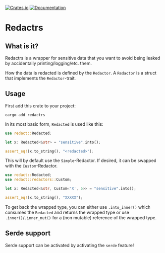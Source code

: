 [![Crates.io](https://img.shields.io/crates/v/redactrs)](https://crates.io/crates/redactrs)
[![Documentation](https://img.shields.io/docsrs/redactrs)](https://docs.rs/redactrs/)

# Redactrs

## What is it?
Redactrs is a wrapper for sensitive data that you want to avoid being leaked by accidentally printing/logging/etc. them.

How the data is redacted is defined by the `Redactor`. A `Redactor` is a struct that implements the `Redactor`-trait.


## Usage

First add this crate to your project:
```
cargo add redactrs
```


In its most basic form, `Redacted` is used like this:
```rust
use redact::Redacted;

let x: Redacted<&str> = "sensitive".into();

assert_eq!(x.to_string(), "<redacted>");
```

This will by default use the `Simple`-Redactor. If desired, it can be swapped with the `Custom`-Redactor.

```rust
use redact::Redacted;
use redact::redactors::Custom;

let x: Redacted<&str, Custom<'X', 5>> = "sensitive".into();

assert_eq!(x.to_string(), "XXXXX");
```

To get back the wrapped type, you can either use `.into_inner()` which consumes the `Redacted` and returns the wrapped type
or use `.inner()`/`.inner_mut()` for a (non mutable) reference of the wrapped type.


## Serde support

Serde support can be activated by activating the `serde` feature!